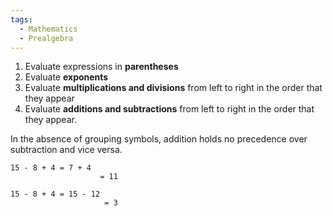 ```yaml
---
tags:
  - Mathematics
  - Prealgebra
---
```


1. Evaluate expressions in **parentheses**
1. Evaluate **exponents** 
1. Evaluate **multiplications and divisions** from left to right in the order that they appear
1. Evaluate **additions and subtractions** from left to right in the order that they appear.

In the absence of grouping symbols, addition holds no precedence over subtraction and vice versa.

````
15 - 8 + 4 = 7 + 4
					= 11
````

````
15 - 8 + 4 = 15 - 12 
					 = 3
````
